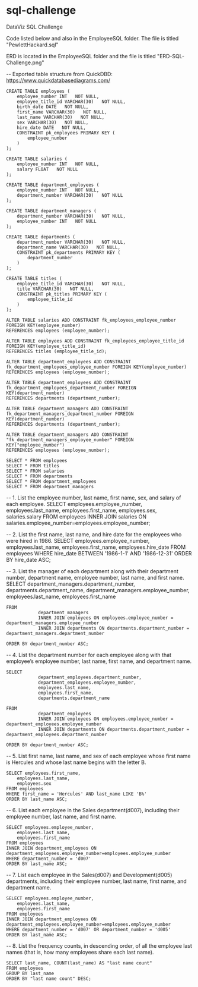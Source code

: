 # sql-challenge
DataViz SQL Challenge

Code listed below and also in the EmployeeSQL folder. The file is titled "PewlettHackard.sql"

ERD is located in the EmployeeSQL folder and the file is titled "ERD-SQL-Challenge.png"

-- Exported table structure from QuickDBD: https://www.quickdatabasediagrams.com/


    CREATE TABLE employees (
        employee_number INT   NOT NULL,
        employee_title_id VARCHAR(30)   NOT NULL,
        birth_date DATE   NOT NULL,
        first_name VARCHAR(30)   NOT NULL,
        last_name VARCHAR(30)   NOT NULL,
        sex VARCHAR(30)   NOT NULL,
        hire_date DATE   NOT NULL,
        CONSTRAINT pk_employees PRIMARY KEY (
            employee_number
        )
    );

    CREATE TABLE salaries (
        employee_number INT   NOT NULL,
        salary FLOAT   NOT NULL
    );

    CREATE TABLE department_employees (
        employee_number INT   NOT NULL,
        department_number VARCHAR(30)   NOT NULL
    );

    CREATE TABLE department_managers (
        department_number VARCHAR(30)   NOT NULL,
        employee_number INT   NOT NULL
    );

    CREATE TABLE departments (
        department_number VARCHAR(30)   NOT NULL,
        department_name VARCHAR(30)   NOT NULL,
        CONSTRAINT pk_departments PRIMARY KEY (
            department_number
        )
    );

    CREATE TABLE titles (
        employee_title_id VARCHAR(30)   NOT NULL,
        title VARCHAR(30)   NOT NULL,
        CONSTRAINT pk_titles PRIMARY KEY (
            employee_title_id
        )
    );

    ALTER TABLE salaries ADD CONSTRAINT fk_employees_employee_number FOREIGN KEY(employee_number)
    REFERENCES employees (employee_number);

    ALTER TABLE employees ADD CONSTRAINT fk_employees_employee_title_id FOREIGN KEY(employee_title_id)
    REFERENCES titles (employee_title_id);

    ALTER TABLE department_employees ADD CONSTRAINT fk_department_employees_employee_number FOREIGN KEY(employee_number)
    REFERENCES employees (employee_number);

    ALTER TABLE department_employees ADD CONSTRAINT fk_department_employees_department_number FOREIGN KEY(department_number)
    REFERENCES departments (department_number);

    ALTER TABLE department_managers ADD CONSTRAINT fk_department_managers_department_number FOREIGN KEY(department_number)
    REFERENCES departments (department_number);

    ALTER TABLE department_managers ADD CONSTRAINT "fk_department_managers_employee_number" FOREIGN KEY("employee_number")
    REFERENCES employees (employee_number);

    SELECT * FROM employees
    SELECT * FROM titles
    SELECT * FROM salaries
    SELECT * FROM departments
    SELECT * FROM department_employees
    SELECT * FROM department_managers

-- 1. List the employee number, last name, first name, sex, and salary of each employee.
    SELECT employees.employee_number,
        employees.last_name,
        employees.first_name,
        employees.sex,
        salaries.salary
    FROM employees
    INNER JOIN salaries ON
    salaries.employee_number=employees.employee_number;

-- 2. List the first name, last name, and hire date for the employees who were hired in 1986.
    SELECT employees.employee_number,
        employees.last_name,
        employees.first_name,
        employees.hire_date
    FROM employees
    WHERE hire_date BETWEEN '1986-1-1' AND '1986-12-31'
    ORDER BY hire_date ASC;

-- 3. List the manager of each department along with their department number, department name, employee number, last name, and first name.
    SELECT
                department_managers.department_number,
                departments.department_name,
                department_managers.employee_number,
                employees.last_name,
                employees.first_name

    FROM
                department_managers
                INNER JOIN employees ON employees.employee_number = department_managers.employee_number
                INNER JOIN departments ON departments.department_number = department_managers.department_number
                
    ORDER BY department_number ASC;

-- 4. List the department number for each employee along with that employee’s employee number, last name, first name, and department name.
              
    SELECT
                department_employees.department_number,
                department_employees.employee_number,
                employees.last_name,
                employees.first_name,
                departments.department_name

    FROM
                department_employees
                INNER JOIN employees ON employees.employee_number = department_employees.employee_number
                INNER JOIN departments ON departments.department_number = department_employees.department_number
                
    ORDER BY department_number ASC;

-- 5. List first name, last name, and sex of each employee whose first name is Hercules and whose last name begins with the letter B.

    SELECT employees.first_name,
        employees.last_name,
        employees.sex
    FROM employees
    WHERE first_name = 'Hercules' AND last_name LIKE 'B%'
    ORDER BY last_name ASC;

-- 6. List each employee in the Sales department(d007), including their employee number, last name, and first name.

    SELECT employees.employee_number,
        employees.last_name,
        employees.first_name
    FROM employees
    INNER JOIN department_employees ON
    department_employees.employee_number=employees.employee_number
    WHERE department_number = 'd007'
    ORDER BY last_name ASC;

-- 7. List each employee in the Sales(d007) and Development(d005) departments, including their employee number, last name, first name, and department name.

    SELECT employees.employee_number,
        employees.last_name,
        employees.first_name
    FROM employees
    INNER JOIN department_employees ON
    department_employees.employee_number=employees.employee_number
    WHERE department_number = 'd007' OR department_number = 'd005'
    ORDER BY last_name ASC;

-- 8. List the frequency counts, in descending order, of all the employee last names (that is, how many employees share each last name).

    SELECT last_name, COUNT(last_name) AS "last name count"
    FROM employees
    GROUP BY last_name
    ORDER BY "last name count" DESC;